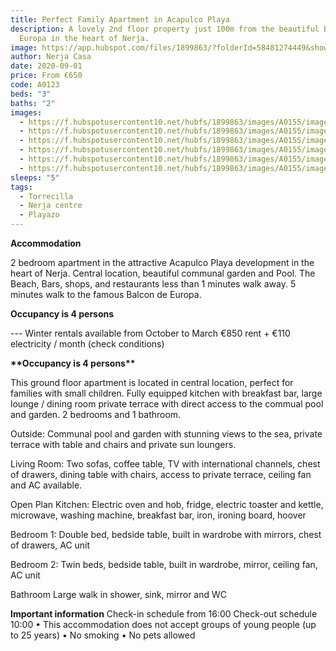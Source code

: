 ```yaml
---
title: Perfect Family Apartment in Acapulco Playa
description: A lovely 2nd floor property just 100m from the beautiful Balcón de
  Europa in the heart of Nerja.
image: https://app.hubspot.com/files/1899863/?folderId=58481274449&showDetails=58481425056
author: Nerja Casa
date: 2020-09-01
price: From €650
code: A0123
beds: "3"
baths: "2"
images:
  - https://f.hubspotusercontent10.net/hubfs/1899863/images/A0155/image-01.jpg
  - https://f.hubspotusercontent10.net/hubfs/1899863/images/A0155/image-02.jpg
  - https://f.hubspotusercontent10.net/hubfs/1899863/images/A0155/image-03.jpg
  - https://f.hubspotusercontent10.net/hubfs/1899863/images/A0155/image-04.jpg
  - https://f.hubspotusercontent10.net/hubfs/1899863/images/A0155/image-05.jpg
  - https://f.hubspotusercontent10.net/hubfs/1899863/images/A0155/image-06.jpg
sleeps: "5"
tags:
  - Torrecilla
  - Nerja centre
  - Playazo
---
```

**Accommodation**

2 bedroom apartment in the attractive Acapulco Playa development in the heart of Nerja. Central location, beautiful communal garden and Pool. The Beach, Bars, shops, and restaurants less than 1 minutes walk away. 5 minutes walk to the famous Balcon de Europa.

**Occupancy is 4 persons**

\--- Winter rentals available from October to March €850 rent + €110 electricity / month (check conditions)

**\*\*Occupancy is 4 persons\*\***

This ground floor apartment is located in central location, 
perfect for families with small children. Fully equipped kitchen with breakfast bar, large lounge / dining room private terrace with direct access to the commual pool and garden.  2 bedrooms and 1 bathroom. 

Outside:
Communal pool and garden with  stunning views to the sea, private terrace with table and chairs and private sun loungers. 

Living Room: 
Two sofas, coffee table, TV with international channels,  chest of drawers, dining table with chairs, access to private terrace, ceiling fan and AC available. 

Open Plan Kitchen: 
Electric oven and hob, fridge, electric toaster and kettle,  microwave, washing machine, breakfast bar, iron, ironing board, hoover

Bedroom 1: 
Double bed, bedside table, built in wardrobe with mirrors, chest of drawers, AC unit 

Bedroom 2: 
Twin beds, bedside table, built in wardrobe, mirror, ceiling fan, AC unit 

Bathroom
Large walk in shower, sink, mirror and WC

**Important information** Check-in schedule from 16:00 Check-out schedule 10:00 • This accommodation does not accept groups of young people (up to 25 years) • No smoking • No pets allowed